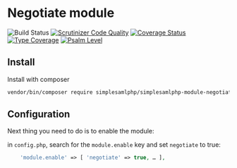 # Negotiate module

![Build Status](https://github.com/simplesamlphp/simplesamlphp-module-negotiate/workflows/CI/badge.svg?branch=master)
[![Scrutinizer Code Quality](https://scrutinizer-ci.com/g/simplesamlphp/simplesamlphp-module-negotiate/badges/quality-score.png?b=master)](https://scrutinizer-ci.com/g/simplesamlphp/simplesamlphp-module-negotiate/?branch=master)
[![Coverage Status](https://codecov.io/gh/simplesamlphp/simplesamlphp-module-negotiate/branch/master/graph/badge.svg)](https://codecov.io/gh/simplesamlphp/simplesamlphp-module-negotiate)
[![Type Coverage](https://shepherd.dev/github/simplesamlphp/simplesamlphp-module-negotiate/coverage.svg)](https://shepherd.dev/github/simplesamlphp/simplesamlphp-module-negotiate)
[![Psalm Level](https://shepherd.dev/github/simplesamlphp/simplesamlphp-module-negotiate/level.svg)](https://shepherd.dev/github/simplesamlphp/simplesamlphp-module-negotiate)

## Install

Install with composer

```bash
vendor/bin/composer require simplesamlphp/simplesamlphp-module-negotiate
```

## Configuration

Next thing you need to do is to enable the module:

in `config.php`, search for the `module.enable` key and set `negotiate` to true:

```php
    'module.enable' => [ 'negotiate' => true, … ],
```
